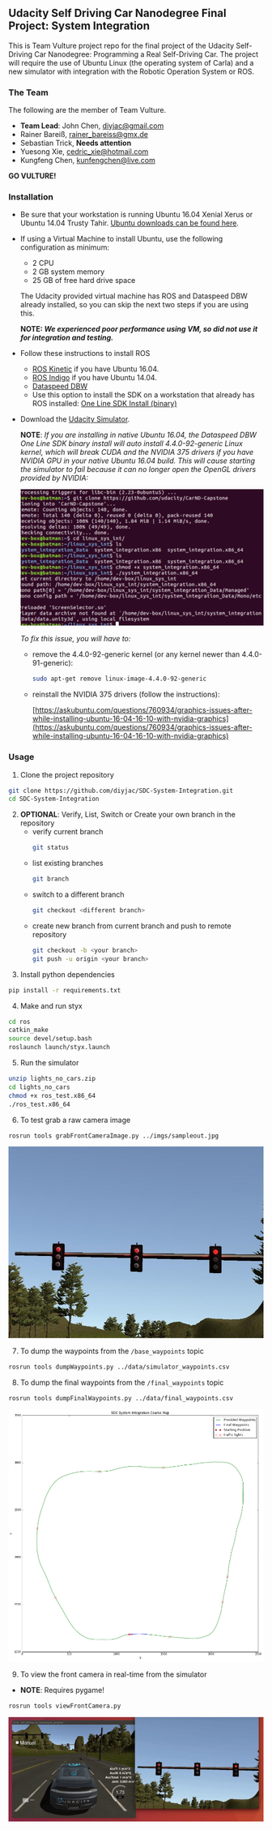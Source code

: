 ## Udacity Self Driving Car Nanodegree Final Project: System Integration

This is Team Vulture project repo for the final project of the Udacity Self-Driving Car Nanodegree: Programming a Real Self-Driving Car. The project will require the use of Ubuntu Linux (the operating system of Carla) and a new simulator with integration with the Robotic Operation System or ROS.

### The Team
The following are the member of Team Vulture.

* __Team Lead__: John Chen, diyjac@gmail.com
* Rainer Bareiß, rainer_bareiss@gmx.de
* Sebastian Trick, __Needs attention__
* Yuesong Xie, cedric_xie@hotmail.com
* Kungfeng Chen, kunfengchen@live.com

__GO VULTURE!__

### Installation 

* Be sure that your workstation is running Ubuntu 16.04 Xenial Xerus or Ubuntu 14.04 Trusty Tahir. [Ubuntu downloads can be found here](https://www.ubuntu.com/download/desktop). 
* If using a Virtual Machine to install Ubuntu, use the following configuration as minimum:
  * 2 CPU
  * 2 GB system memory
  * 25 GB of free hard drive space

  The Udacity provided virtual machine has ROS and Dataspeed DBW already installed, so you can skip the next two steps if you are using this.

  __NOTE: *We experienced poor performance using VM, so did not use it for integration and testing.*__

* Follow these instructions to install ROS
  * [ROS Kinetic](http://wiki.ros.org/kinetic/Installation/Ubuntu) if you have Ubuntu 16.04.
  * [ROS Indigo](http://wiki.ros.org/indigo/Installation/Ubuntu) if you have Ubuntu 14.04.
  * [Dataspeed DBW](https://bitbucket.org/DataspeedInc/dbw_mkz_ros)
  * Use this option to install the SDK on a workstation that already has ROS installed: [One Line SDK Install (binary)](https://bitbucket.org/DataspeedInc/dbw_mkz_ros/src/81e63fcc335d7b64139d7482017d6a97b405e250/ROS_SETUP.md?fileviewer=file-view-default)

* Download the [Udacity Simulator](https://github.com/udacity/self-driving-car-sim/releases/tag/v0.1).

    __NOTE__: *If you are installing in native Ubuntu 16.04, the Dataspeed DBW One Line SDK binary install will auto install 4.4.0-92-generic Linux kernel, which will break CUDA and the NVIDIA 375 drivers if you have NVIDIA GPU in your native Ubuntu 16.04 build.  This will cause starting the simulator to fail because it can no longer open the OpenGL drivers provided by NVIDIA:*

    ![starting simulator failure image](./imgs/sim_startup_failure_caused_by_4.4.0-92-generic_kernel.png)

    *To fix this issue, you will have to:*
    * remove the 4.4.0-92-generic kernel (or any kernel newer than 4.4.0-91-generic):
        ```bash
        sudo apt-get remove linux-image-4.4.0-92-generic
        ```
    * reinstall the NVIDIA 375 drivers (follow the instructions):

        [https://askubuntu.com/questions/760934/graphics-issues-after-while-installing-ubuntu-16-04-16-10-with-nvidia-graphics](https://askubuntu.com/questions/760934/graphics-issues-after-while-installing-ubuntu-16-04-16-10-with-nvidia-graphics)
    
### Usage

1. Clone the project repository
```bash
git clone https://github.com/diyjac/SDC-System-Integration.git
cd SDC-System-Integration
```
2. __OPTIONAL__: Verify, List, Switch or Create your own branch in the repository
    * verify current branch
        ```bash
        git status
        ```
    * list existing branches
        ```bash
        git branch
        ```
    * switch to a different branch
        ```bash
        git checkout <different branch>
        ```
    * create new branch from current branch and push to remote repository
        ```bash
        git checkout -b <your branch>
        git push -u origin <your branch>
        ```
3. Install python dependencies
```bash
pip install -r requirements.txt
```
4. Make and run styx
```bash
cd ros
catkin_make
source devel/setup.bash
roslaunch launch/styx.launch
```
5. Run the simulator
```bash
unzip lights_no_cars.zip
cd lights_no_cars
chmod +x ros_test.x86_64
./ros_test.x86_64
```
6. To test grab a raw camera image
```bash
rosrun tools grabFrontCameraImage.py ../imgs/sampleout.jpg
```
![./imgs/sampleout.jpg](./imgs/sampleout.jpg)

7. To dump the waypoints from the `/base_waypoints` topic
```bash
rosrun tools dumpWaypoints.py ../data/simulator_waypoints.csv
```
8. To dump the final waypoints from the `/final_waypoints` topic
```bash
rosrun tools dumpFinalWaypoints.py ../data/final_waypoints.csv
```
![./imgs/sim_waypoint_map.png](./imgs/sim_waypoint_map.png)

9. To view the front camera in real-time from the simulator
* __NOTE__: Requires pygame!
```bash
rosrun tools viewFrontCamera.py
```
![./imgs/front-camera-viewer.png](./imgs/sdc-t3-sysint-front-camera-viewer.gif)

